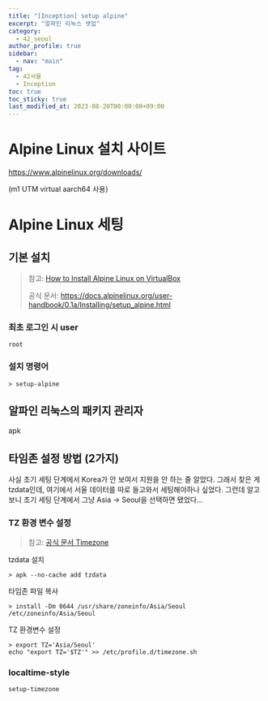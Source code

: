 ```yaml
---
title: "[Inception] setup alpine"
excerpt: "알파인 리눅스 셋업"
category: 
  - 42_seoul
author_profile: true
sidebar:
  - nav: "main" 
tag:
  - 42서울
  - Inception
toc: true
toc_sticky: true
last_modified_at: 2023-08-20T00:00:00+09:00
---
```


# Alpine Linux 설치 사이트
<https://www.alpinelinux.org/downloads/>

(m1 UTM virtual aarch64 사용)

# Alpine Linux 세팅
## 기본 설치
> 참고: [How to Install Alpine Linux on VirtualBox
](https://linuxhint.com/install-alpine-linux-virtualbox/)
> 
> 공식 문서: <https://docs.alpinelinux.org/user-handbook/0.1a/Installing/setup_alpine.html>

### 최초 로그인 시 user
```
root
```

### 설치 명령어
```shell
> setup-alpine
```

## 알파인 리눅스의 패키지 관리자
apk

## 타임존 설정 방법 (2가지)
사실 초기 세팅 단계에서 Korea가 안 보여서 지원을 안 하는 줄 알았다. 그래서 찾은 게 tzdata인데, 여기에서 서울 데이터를 따로 들고와서 세팅해야하나 싶었다. 그런데 알고보니 초기 세팅 단계에서 그냥 Asia -> Seoul을 선택하면 됐었다...

### TZ 환경 변수 설정
> 참고: [공식 문서 Timezone
](https://docs.alpinelinux.org/user-handbook/0.1a/Installing/manual.html#_timezone)

tzdata 설치
```shell
> apk --no-cache add tzdata
```

타임존 파일 복사
```shell
> install -Dm 0644 /usr/share/zoneinfo/Asia/Seoul /etc/zoneinfo/Asia/Seoul
```

TZ 환경변수 설정
```shell
> export TZ='Asia/Seoul' 
echo "export TZ='$TZ'" >> /etc/profile.d/timezone.sh
```

### localtime-style
```shell
setup-timezone
```
